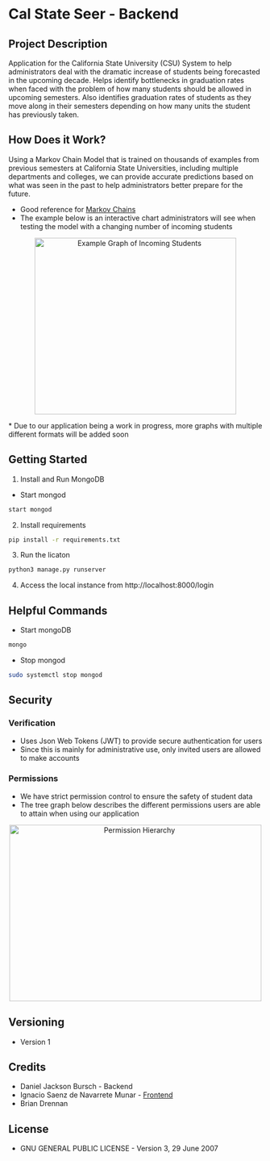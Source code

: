 # Cal State Seer - Backend
## Project Description
Application for the California State University (CSU) System to help administrators deal with the dramatic increase of students being forecasted in the upcoming decade. Helps identify bottlenecks in graduation rates when faced with the problem of how many students should be allowed in upcoming semesters. Also identifies graduation rates of students as they move along in their semesters depending on how many units the student has previously taken. 

## How Does it Work?
Using a Markov Chain Model that is trained on thousands of examples from previous semesters at California State Universities, including multiple departments and colleges, we can provide accurate predictions based on what was seen in the past to help administrators better prepare for the future. 
* Good reference for [Markov Chains](https://setosa.io/ev/markov-chains/)
* The example below is an interactive chart administrators will see when testing the model with a changing number of incoming students

<p align="center">
  <img src="https://github.com/djbursch/csuSeer-server/blob/master/images/Screen%20Shot%202020-03-29%20at%206.02.48%20PM.png" width="400" height="350" title="Example Graph of Incoming Students">
</p>
* Due to our application being a work in progress, more graphs with multiple different formats will be added soon

## Getting Started
1. Install and Run MongoDB 
* Start mongod
```bash
start mongod
```
2. Install requirements
```bash
pip install -r requirements.txt
```
3. Run the licaton
```bash
python3 manage.py runserver
```
4. Access the local instance from http://localhost:8000/login

## Helpful Commands
* Start mongoDB
```bash
mongo
```
* Stop mongod
```bash
sudo systemctl stop mongod
```

## Security
### Verification
* Uses Json Web Tokens (JWT) to provide secure authentication for users
* Since this is mainly for administrative use, only invited users are allowed to make accounts
### Permissions
* We have strict permission control to ensure the safety of student data
* The tree graph below describes the different permissions users are able to attain when using our application

<p align="center">
  <img src="https://github.com/djbursch/csuSeer-server/blob/master/images/Permission%20Hierarchy.png" width="500" height="350" title="Permission Hierarchy">
</p>

## Versioning

* Version 1

## Credits
* Daniel Jackson Bursch - Backend
* Ignacio Saenz de Navarrete Munar - [Frontend](https://github.com/dburela/Csulb_Project_Version2)
* Brian Drennan

## License
* GNU GENERAL PUBLIC LICENSE - Version 3, 29 June 2007


